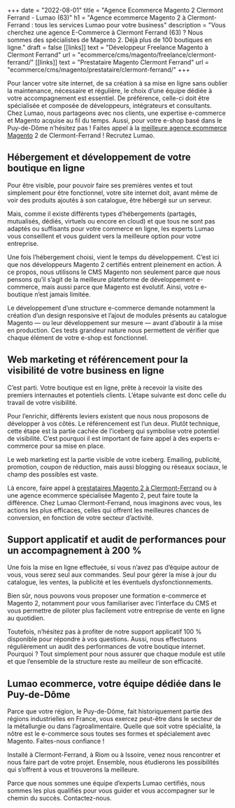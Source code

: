 +++
date = "2022-08-01"
title = "Agence Ecommerce Magento 2 Clermont Ferrand - Lumao (63)"
h1 = "Agence ecommerce Magento 2 à Clermont-Ferrand : tous les services Lumao pour votre business"
description = "Vous cherchez une agence E-Commerce à Clermont Ferrand (63) ? Nous sommes des spécialistes de Magento 2. Déjà plus de 100 boutiques en ligne."
draft = false
[[links]]
    text = "Développeur Freelance Magento à Clermont Ferrand"
    url = "ecommerce/cms/magento/freelance/clermont-ferrand/"
[[links]]
    text = "Prestataire Magento Clermont Ferrand"
    url = "ecommerce/cms/magento/prestataire/clermont-ferrand/"
+++

Pour lancer votre site internet, de sa création à sa mise en ligne sans oublier la maintenance, nécessaire et régulière, le choix d’une équipe dédiée à votre accompagnement est essentiel. De préférence, celle-ci doit être spécialisée et composée de développeurs, intégrateurs et consultants. Chez Lumao, nous partageons avec nos clients, une expertise e-commerce et Magento acquise au fil du temps. Aussi, pour votre e-shop basé dans le Puy-de-Dôme n’hésitez pas ! Faites appel à la [meilleure agence ecommerce Magento](/agence-ecom/) 2 de Clermont-Ferrand ! Recrutez Lumao.

## Hébergement et développement de votre boutique en ligne

Pour être visible, pour pouvoir faire ses premières ventes et tout simplement pour être fonctionnel, votre site internet doit, avant même de voir des produits ajoutés à son catalogue, être hébergé sur un serveur.

Mais, comme il existe différents types d’hébergements (partagés, mutualisés, dédiés, virtuels ou encore en cloud) et que tous ne sont pas adaptés ou suffisants pour votre commerce en ligne, les experts Lumao vous conseillent et vous guident vers la meilleure option pour votre entreprise.

Une fois l’hébergement choisi, vient le temps du développement. C’est ici que nos développeurs Magento 2 certifiés entrent pleinement en action. À ce propos, nous utilisons le CMS Magento non seulement parce que nous pensons qu’il s’agit de la meilleure plateforme de développement e-commerce, mais aussi parce que Magento est évolutif. Ainsi, votre e-boutique n’est jamais limitée.

Le développement d’une structure e-commerce demande notamment la création d’un design responsive et l’ajout de modules présents au catalogue Magento — ou leur développement sur mesure — avant d’aboutir à la mise en production. Ces tests grandeur nature nous permettent de vérifier que chaque élément de votre e-shop est fonctionnel.

## Web marketing et référencement pour la visibilité de votre business en ligne

C’est parti. Votre boutique est en ligne, prête à recevoir la visite des premiers internautes et potentiels clients. L’étape suivante est donc celle du travail de votre visibilité.

Pour l’enrichir, différents leviers existent que nous nous proposons de développer à vos côtés. Le référencement est l’un deux. Plutôt technique, cette étape est la partie cachée de l’iceberg qui symbolise votre potentiel de visibilité. C’est pourquoi il est important de faire appel à des experts e-commerce pour sa mise en place.

Le web marketing est la partie visible de votre iceberg. Emailing, publicité, promotion, coupon de réduction, mais aussi blogging ou réseaux sociaux, le champ des possibles est vaste.

Là encore, faire appel à [prestataires Magento 2 à Clermont-Ferrand](/ecommerce/cms/magento/prestataire/clermont-ferrand/) ou à une agence ecommerce spécialisée Magento 2, peut faire toute la différence. Chez Lumao Clermont-Ferrand, nous imaginons avec vous, les actions les plus efficaces, celles qui offrent les meilleures chances de conversion, en fonction de votre secteur d’activité.

## Support applicatif et audit de performances pour un accompagnement à 200 %

Une fois la mise en ligne effectuée, si vous n’avez pas d’équipe autour de vous, vous serez seul aux commandes. Seul pour gérer la mise à jour du catalogue, les ventes, la publicité et les éventuels dysfonctionnements.

Bien sûr, nous pouvons vous proposer une formation e-commerce et Magento 2, notamment pour vous familiariser avec l’interface du CMS et vous permettre de piloter plus facilement votre entreprise de vente en ligne au quotidien.

Toutefois, n’hésitez pas à profiter de notre support applicatif 100 % disponible pour répondre à vos questions. Aussi, nous effectuons régulièrement un audit des performances de votre boutique internet. Pourquoi ? Tout simplement pour nous assurer que chaque module est utile et que l’ensemble de la structure reste au meilleur de son efficacité.

## Lumao ecommerce, votre équipe dédiée dans le Puy-de-Dôme

Parce que votre région, le Puy-de-Dôme, fait historiquement partie des régions industrielles en France, vous exercez peut-être dans le secteur de la métallurgie ou dans l’agroalimentaire. Quelle que soit votre spécialité, la nôtre est le e-commerce sous toutes ses formes et spécialement avec Magento. Faites-nous confiance !

Installé à Clermont-Ferrand, à Riom ou à Issoire, venez nous rencontrer et nous faire part de votre projet. Ensemble, nous étudierons les possibilités qui s’offrent à vous et trouverons la meilleure.

Parce que nous sommes une équipe d’experts Lumao certifiés, nous sommes les plus qualifiés pour vous guider et vous accompagner sur le chemin du succès. Contactez-nous.
